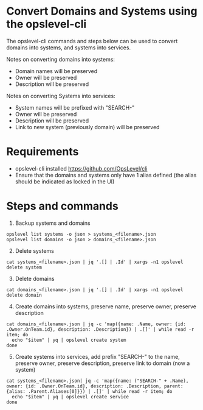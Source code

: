 # Convert Domains and Systems using the opslevel-cli

The opslevel-cli commands and steps below can be used to convert domains into systems, and systems into services.

Notes on converting domains into systems:
* Domain names will be preserved
* Owner will be preserved
* Description will be preserved

Notes on converting Systems into services:
* System names will be prefixed with "SEARCH-"
* Owner will be preserved
* Description will be preserved
* Link to new system (previously domain) will be preserved

# Requirements

* opslevel-cli installed https://github.com/OpsLevel/cli
* Ensure that the domains and systems only have 1 alias defined (the alias should be indicated as locked in the UI)

# Steps and commands

1. Backup systems and domains

```
opslevel list systems -o json > systems_<filename>.json
opslevel list domains -o json > domains_<filename>.json
```

2.  Delete systems

```
cat systems_<filename>.json | jq '.[] | .Id' | xargs -n1 opslevel delete system
```

3. Delete domains

```
cat domains_<filename>.json | jq '.[] | .Id' | xargs -n1 opslevel delete domain
```

4. Create domains into systems, preserve name, preserve owner, preserve description

```
cat domains_<filename>.json | jq -c 'map({name: .Name, owner: {id: .Owner.OnTeam.id}, description: .Description}) | .[]' | while read -r item; do
  echo "$item" | yq | opslevel create system
done
```

5. Create systems into services, add prefix "SEARCH-" to the name, preserve owner, preserve description, preserve link to domain (now a system)

```
cat systems_<filename>.json| jq -c 'map({name: ("SEARCH-" + .Name), owner: {id: .Owner.OnTeam.id}, description: .Description, parent: {alias: .Parent.Aliases[0]}}) | .[]' | while read -r item; do
  echo "$item" | yq | opslevel create service
done
```